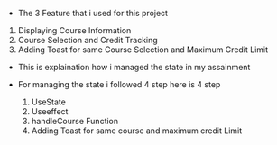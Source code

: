 * The 3 Feature that i used for this project
1. Displaying Course Information
2. Course Selection and Credit Tracking
3.  Adding Toast for same Course Selection and Maximum Credit Limit


* This is explaination how i managed the state in my assainment

* For managing the state i followed 4 step here is 4 step 
  1. UseState
  2. Useeffect
  3. handleCourse Function
  4. Adding Toast for same course and maximum credit Limit

